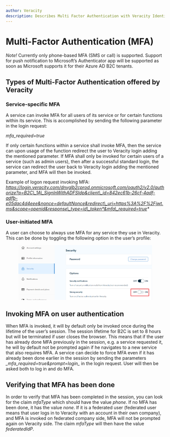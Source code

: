 ```yaml
---
author: Veracity
description: Describes Multi Factor Authentication with Veracity Identity
---
```


# Multi-Factor Authentication (MFA)
*Note!* Currently only phone-based MFA (SMS or call) is supported. Support for push notification to Microsoft’s Authenticator app will be supported as soon as Microsoft supports it for their Azure AD B2C tenants.

## Types of Multi-Factor Authentication offered by Veracity

### Service-specific MFA
A service can invoke MFA for all users of its service or for certain functions within its service. This is accomplished by sending the following parameter in the login request:

*mfa_required=true*

If only certain functions within a service shall invoke MFA, then the service can upon usage of the function redirect the user to Veracity login adding the mentioned parameter. If MFA shall only be invoked for certain users of a service (such as admin users), then after a successful standard login, the service can redirect the user back to Veracity login adding the mentioned parameter, and MFA will then be invoked.

Example of logon request invoking MFA:
_https://login.veracity.com/dnvglb2cprod.onmicrosoft.com/oauth2/v2.0/authorize?p=B2C\_1A\_SignInWithADFSIdp&client\_id=842ec61b-26cf-4adf-adfb-e05dac4d4eee&nonce=defaultNonce&redirect\_uri=https%3A%2F%2Fjwt.ms&scope=openid&response\_type=id\_token*&mfa\_required=true*_

### User-initiated MFA
A user can choose to always use MFA for any service they use in Veracity. This can be done by toggling the following option in the user’s profile:

<figure>
	<img src="assets/user-initiated-mfa.png" alt="Toggle mfa"/>
</figure>

## Invoking MFA on user authentication
When MFA is invoked, it will by default only be invoked once during the lifetime of the user’s session. The session lifetime for B2C is set to 8 hours but will be terminated if user closes the browser. This means that if the user has already done MFA previously in the session, e.g. a service requested it, he will by default not be prompted again if he navigates to a new service that also requires MFA.
A service can decide to force MFA even if it has already been done earlier in the session by sending the parameters *\_mfa\_required=true&prompt=login\_* in the login request. User will then be asked both to log in and do MFA.

## Verifying that MFA has been done
In order to verify that MFA has been completed in the session, you can look for the claim *mfaType* which should have the value *phone*. If no MFA has been done, it has the value *none*.
If it is a federated user (federated user means that user logs in to Veracity with an account in their own company), and MFA is invoked on federated company side, MFA will not be prompted again on Veracity side. The claim *mfaType* will then have the value *federatedIdP*.